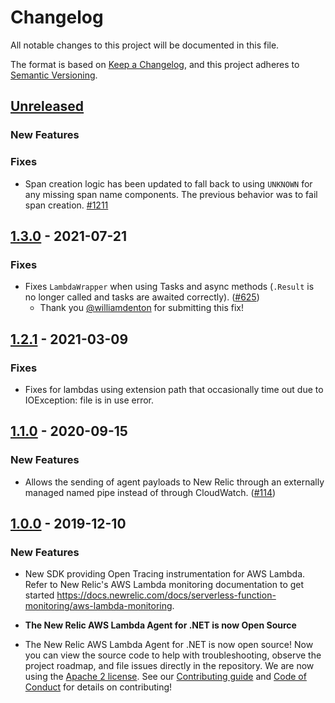 # Changelog
All notable changes to this project will be documented in this file.

The format is based on [Keep a Changelog](https://keepachangelog.com/en/1.0.0/),
and this project adheres to [Semantic Versioning](https://semver.org/spec/v2.0.0.html).

## [Unreleased]
### New Features
### Fixes
* Span creation logic has been updated to fall back to using `UNKNOWN` for any missing span name components. The previous behavior was to fail span creation. [#1211](https://github.com/newrelic/newrelic-dotnet-agent/pull/1221)

## [1.3.0] - 2021-07-21

### Fixes
* Fixes `LambdaWrapper` when using Tasks and async methods (`.Result` is no longer called and tasks are awaited correctly). ([#625](https://github.com/newrelic/newrelic-dotnet-agent/pull/625))
	* Thank you [@williamdenton](https://github.com/williamdenton) for submitting this fix!

## [1.2.1] - 2021-03-09

### Fixes
* Fixes for lambdas using extension path that occasionally time out due to IOException: file is in use error. 

## [1.1.0] - 2020-09-15

### New Features
* Allows the sending of agent payloads to New Relic through an externally managed named pipe instead of through CloudWatch. ([#114](https://github.com/newrelic/newrelic-dotnet-agent/pull/114))

## [1.0.0] - 2019-12-10

### New Features
* New SDK providing Open Tracing instrumentation for AWS Lambda. Refer to New Relic's AWS Lambda monitoring documentation to get started https://docs.newrelic.com/docs/serverless-function-monitoring/aws-lambda-monitoring.

* **The New Relic AWS Lambda Agent for .NET is now Open Source** <br/>
* The New Relic AWS Lambda Agent for .NET is now open source! Now you can view the source code to help with troubleshooting, observe the project roadmap, and file issues directly in the repository.  We are now using the [Apache 2 license](/LICENSE). See our [Contributing guide](/CONTRIBUTING.md) and [Code of Conduct](https://opensource.newrelic.com/code-of-conduct/) for details on contributing!

[Unreleased]: https://github.com/newrelic/newrelic-dotnet-agent/compare/AwsLambdaOpenTracer_v1.3.0...HEAD
[1.3.0]: https://github.com/newrelic/newrelic-dotnet-agent/compare/AwsLambdaOpenTracer_v1.2.1...AwsLambdaOpenTracer_v1.3.0
[1.2.1]: https://github.com/newrelic/newrelic-dotnet-agent/compare/AwsLambdaOpenTracer_v1.2.0...AwsLambdaOpenTracer_v1.2.1
[1.2.0]: https://github.com/newrelic/newrelic-dotnet-agent/compare/AwsLambdaOpenTracer_v1.1.0...AwsLambdaOpenTracer_v1.2.0
[1.1.0]: https://github.com/newrelic/newrelic-dotnet-agent/compare/AwsLambdaOpenTracer_v1.0.0...AwsLambdaOpenTracer_v1.1.0
[1.0.0]: https://github.com/newrelic/newrelic-dotnet-agent/commit/5c27f338a32edb6390a6ebfd4d8c5177bc008b27
